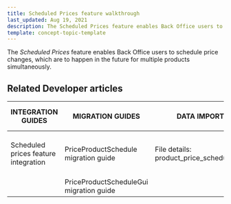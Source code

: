 ```yaml
---
title: Scheduled Prices feature walkthrough
last_updated: Aug 19, 2021
description: The Scheduled Prices feature enables Back Office users to schedule price changes, which are to happen in the future for multiple products simultaneously.
template: concept-topic-template
---
```


The _Scheduled Prices_ feature enables Back Office users to schedule price changes, which are to happen in the future for multiple products simultaneously.

<!--
To learn more about the feature and to find out how end users use it, see [Scheduled Prices feature overview](https://documentation.spryker.com/docs/scheduled-prices-feature-overview) for business users.
-->

## Related Developer articles

|INTEGRATION GUIDES  | MIGRATION GUIDES | DATA IMPORT | TUTORIALS AND HOWTOS |
|---------|---------|---------|---------|
|Scheduled prices feature integration | PriceProductSchedule migration guide  | File details: product_price_schedule.csv | HowTo - Schedule cron job for Scheduled Prices  |
|   |PriceProductScheduleGui migration guide  |   |   |
